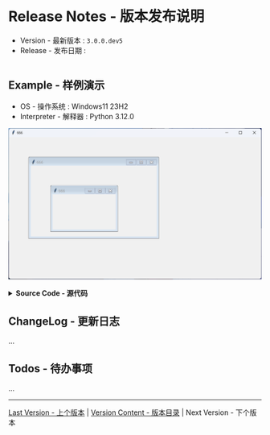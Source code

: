 Release Notes - 版本发布说明
===========================

* Version - 最新版本 : `3.0.0.dev5`
* Release - 发布日期 : 

```

```

Example - 样例演示
-----------------

* OS - 操作系统 : Windows11 23H2
* Interpreter - 解释器 : Python 3.12.0

![png](example.png)

<details><summary><b>Source Code - 源代码</b></summary>

```python
import tkintertools_dev as tkt

tk = tkt.Tk(title="666")
tk.after(1, tk.center)

nestedTk = tkt.NestedTk(tk, size_expand="xy", position_expand="xy")
# nestedTk.after(1, nestedTk.center)

nestedTk_2 = tkt.NestedTk(nestedTk, size_expand="xy",
                          position_expand="xy", size=(320, 180))

# toplevel = tkt.Toplevel(tk, state="zoomed")
# toplevel.center()

tk.mainloop()
```

</details>

ChangeLog - 更新日志
-------------------

...

Todos - 待办事项
---------------

...

---
[Last Version - 上个版本](../2.6.15/News.md) | [Version Content - 版本目录](../README.md) | Next Version - 下个版本
